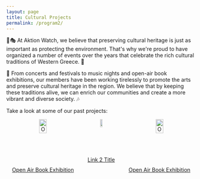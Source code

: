 ```yaml
---
layout: page
title: Cultural Projects
permalink: /program2/
---
```

🐾🎭 At Aktion Watch, we believe that preserving cultural heritage is just as important as protecting the environment. That's why we're proud to have organized a number of events over the years that celebrate the rich cultural traditions of Western Greece. 🎨

🎵 From concerts and festivals to music nights and open-air book exhibitions, our members have been working tirelessly to promote the arts and preserve cultural heritage in the region. We believe that by keeping these traditions alive, we can enrich our communities and create a more vibrant and diverse society. 🎶

Take a look at some of our past projects:


<div style="display: flex; justify-content: space-around;">
  <div style="text-align: center;">
    <a href="https://aktionwatch.github.io/openair">
      <img src="{{ site.baseurl }}/assets/images/openair.png" alt="Open Air Book Exhibition" style="width: 33%;" />
    </a>
    <p>
      <a href="https://aktionwatch.github.io/openair">Open Air Book Exhibition</a>
    </p>
  </div>
  <div style="text-align: center;">
    <a href="https://aktionwatch.github.io/link2">
      <img src="{{ site.baseurl }}/assets/images/image2.png" alt="Link 2 Image" style="width: 25%;" />
    </a>
    <p>
      <a href="https://aktionwatch.github.io/link2">Link 2 Title</a>
    </p>
  </div>
    <div style="text-align: center;">
    <a href="https://aktionwatch.github.io/openair">
      <img src="{{ site.baseurl }}/assets/images/openair.png" alt="Open Air Book Exhibition" style="width: 33%;" />
    </a>
    <p>
      <a href="https://aktionwatch.github.io/openair">Open Air Book Exhibition</a>
    </p>
  </div>
</div>